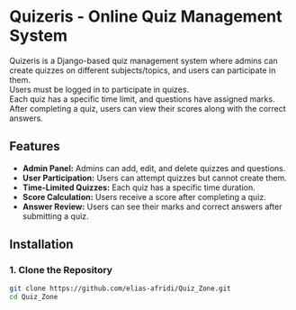 # Quizeris - Online Quiz Management System

Quizeris is a Django-based quiz management system where admins can create quizzes on different subjects/topics, and users can participate in them.  
Users must be logged in to participate in quizes.  
Each quiz has a specific time limit, and questions have assigned marks. After completing a quiz, users can view their scores along with the correct answers.

## Features
- **Admin Panel:** Admins can add, edit, and delete quizzes and questions.
- **User Participation:** Users can attempt quizzes but cannot create them.
- **Time-Limited Quizzes:** Each quiz has a specific time duration.
- **Score Calculation:** Users receive a score after completing a quiz.
- **Answer Review:** Users can see their marks and correct answers after submitting a quiz.

## Installation

### 1. Clone the Repository
```bash
git clone https://github.com/elias-afridi/Quiz_Zone.git
cd Quiz_Zone
